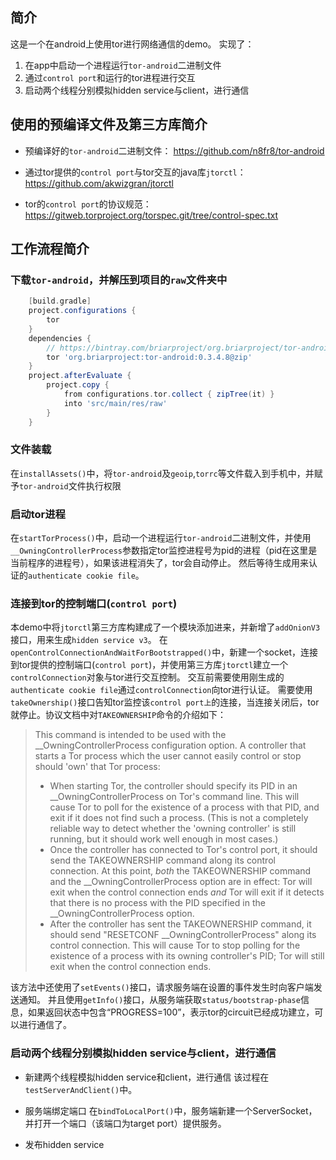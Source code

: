 ## 简介
这是一个在android上使用tor进行网络通信的demo。
实现了：
1. 在app中启动一个进程运行`tor-android`二进制文件
2. 通过`control port`和运行的tor进程进行交互
3. 启动两个线程分别模拟hidden service与client，进行通信

## 使用的预编译文件及第三方库简介
* 预编译好的`tor-android`二进制文件：
  https://github.com/n8fr8/tor-android
  
* 通过tor提供的`control port`与tor交互的java库`jtorctl`：
  https://github.com/akwizgran/jtorctl
  
* tor的`control port`的协议规范：
  https://gitweb.torproject.org/torspec.git/tree/control-spec.txt

## 工作流程简介
### 下载`tor-android`，并解压到项目的`raw`文件夹中
```groovy
    [build.gradle]
    project.configurations {
        tor
    }
    dependencies {
        // https://bintray.com/briarproject/org.briarproject/tor-android
        tor 'org.briarproject:tor-android:0.3.4.8@zip'
    }
    project.afterEvaluate {
        project.copy {
            from configurations.tor.collect { zipTree(it) }
            into 'src/main/res/raw'
        }
    }
```

### 文件装载
在`installAssets()`中，将`tor-android`及`geoip`,`torrc`等文件载入到手机中，并赋予`tor-android`文件执行权限

### 启动tor进程
在`startTorProcess()`中，启动一个进程运行`tor-android`二进制文件，并使用`__OwningControllerProcess`参数指定tor监控进程号为pid的进程（pid在这里是当前程序的进程号），如果该进程消失了，tor会自动停止。
然后等待生成用来认证的`authenticate cookie file`。

### 连接到tor的控制端口(`control port`)
本demo中将`jtorctl`第三方库构建成了一个模块添加进来，并新增了`addOnionV3`接口，用来生成`hidden service v3`。
在`openControlConnectionAndWaitForBootstrapped()`中，新建一个socket，连接到tor提供的控制端口(`control port`)，并使用第三方库`jtorctl`建立一个`controlConnection`对象与tor进行交互控制。
交互前需要使用刚生成的`authenticate cookie file`通过`controlConnection`向tor进行认证。
需要使用`takeOwnership()`接口告知tor监控该`control port上`的连接，当连接关闭后，tor就停止。协议文档中对`TAKEOWNERSHIP`命令的介绍如下：
> This command is intended to be used with the
 __OwningControllerProcess configuration option.  A controller that
 starts a Tor process which the user cannot easily control or stop
 should 'own' that Tor process:  
>   * When starting Tor, the controller should specify its PID in an
     __OwningControllerProcess on Tor's command line.  This will
     cause Tor to poll for the existence of a process with that PID,
     and exit if it does not find such a process.  (This is not a
     completely reliable way to detect whether the 'owning
     controller' is still running, but it should work well enough in
     most cases.)
>   * Once the controller has connected to Tor's control port, it
     should send the TAKEOWNERSHIP command along its control
     connection.  At this point, *both* the TAKEOWNERSHIP command and
     the __OwningControllerProcess option are in effect: Tor will
     exit when the control connection ends *and* Tor will exit if it
     detects that there is no process with the PID specified in the
     __OwningControllerProcess option.
>   * After the controller has sent the TAKEOWNERSHIP command, it
     should send "RESETCONF __OwningControllerProcess" along its
     control connection.  This will cause Tor to stop polling for the
     existence of a process with its owning controller's PID; Tor
     will still exit when the control connection ends.
         
该方法中还使用了`setEvents()`接口，请求服务端在设置的事件发生时向客户端发送通知。
并且使用`getInfo()`接口，从服务端获取`status/bootstrap-phase`信息，如果返回状态中包含“PROGRESS=100”，表示tor的circuit已经成功建立，可以进行通信了。

### 启动两个线程分别模拟hidden service与client，进行通信
* 新建两个线程模拟hidden service和client，进行通信
该过程在`testServerAndClient()`中。

* 服务端绑定端口
在`bindToLocalPort()`中，服务端新建一个ServerSocket，并打开一个端口（该端口为target port）提供服务。

* 发布hidden service



















